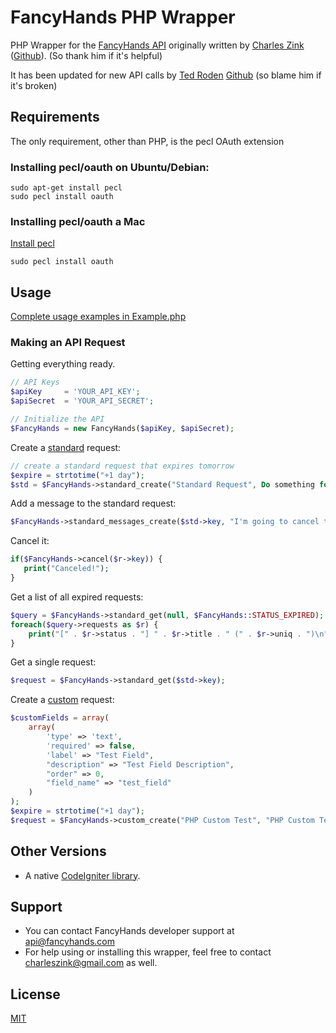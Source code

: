 FancyHands PHP Wrapper
======================

PHP Wrapper for the [FancyHands API](https://www.fancyhands.com/developer) originally written by [Charles Zink](https://twitter.com/charleszink) ([Github](https://github.com/dealerteam-charles)).  (So thank him if it's helpful) 

It has been updated for new API calls by [Ted Roden](https://twitter.com/tedroden) [Github](https://github.com/tedroden) (so blame him if it's broken)

Requirements
------------

The only requirement, other than PHP, is the pecl OAuth extension

### Installing pecl/oauth on Ubuntu/Debian:

    sudo apt-get install pecl
    sudo pecl install oauth

### Installing pecl/oauth a Mac

[Install pecl](http://jason.pureconcepts.net/2012/10/install-pear-pecl-mac-os-x/)

    sudo pecl install oauth
	
Usage
-----

[Complete usage examples in Example.php](https://github.com/fancyhands/fancyhands-php/blob/master/Example.php)

### Making an API Request

Getting everything ready.

```php
// API Keys
$apiKey 	= 'YOUR_API_KEY';
$apiSecret 	= 'YOUR_API_SECRET';

// Initialize the API
$FancyHands = new FancyHands($apiKey, $apiSecret);
```

Create a [standard](http://localhost:8080/api/explorer#/explorer/fancyhands.standard.Standard) request:

```php
// create a standard request that expires tomorrow
$expire = strtotime("+1 day");
$std = $FancyHands->standard_create("Standard Request", Do something for me...", 3.0, $expire);
```

Add a message to the standard request:

```php
$FancyHands->standard_messages_create($std->key, "I'm going to cancel this request");
```

Cancel it: 

```php
if($FancyHands->cancel($r->key)) {
   print("Canceled!");
}
```

Get a list of all expired requests:

```php
$query = $FancyHands->standard_get(null, $FancyHands::STATUS_EXPIRED);
foreach($query->requests as $r) {
    print("[" . $r->status . "] " . $r->title . " (" . $r->uniq . ")\n");
}
```

Get a single request: 

```php
$request = $FancyHands->standard_get($std->key);
```

Create a [custom](https://github.com/fancyhands/api/wiki/fancyhands.request.Custom) request:

```php
$customFields = array(
    array(
        'type' => 'text',
        'required' => false,
        'label' => "Test Field",
        "description" => "Test Field Description",
        "order" => 0,
        "field_name" => "test_field"
    )
);
$expire = strtotime("+1 day");
$request = $FancyHands->custom_create("PHP Custom Test", "PHP Custom Test...", 1, $customFields, $expire);
```

Other Versions
--------------

 - A native [CodeIgniter library](https://github.com/dealerteam-charles/FancyHandsPHP-CodeIgniter).

Support
-------

 - You can contact FancyHands developer support at api@fancyhands.com 
 - For help using or installing this wrapper, feel free to contact charleszink@gmail.com as well.

License
-------

[MIT](https://github.com/fancyhands/fancyhands-php/blob/master/LICENSE.txt)


